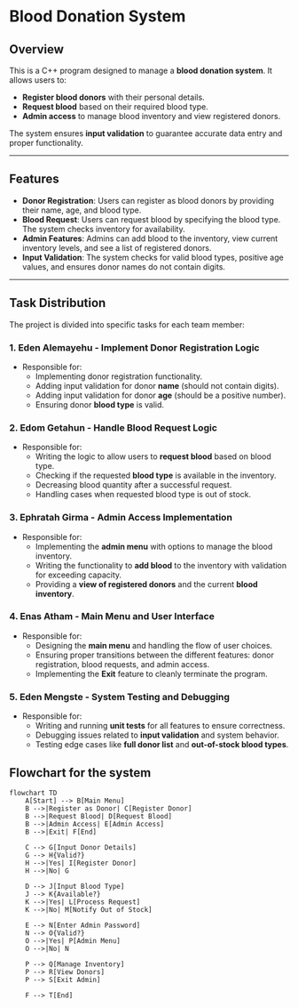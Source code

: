 # Blood Donation System

## Overview

This is a C++ program designed to manage a **blood donation system**. It allows users to:

- **Register blood donors** with their personal details.
- **Request blood** based on their required blood type.
- **Admin access** to manage blood inventory and view registered donors.

The system ensures **input validation** to guarantee accurate data entry and proper functionality.

---

## Features

- **Donor Registration**: Users can register as blood donors by providing their name, age, and blood type.
- **Blood Request**: Users can request blood by specifying the blood type. The system checks inventory for availability.
- **Admin Features**: Admins can add blood to the inventory, view current inventory levels, and see a list of registered donors.
- **Input Validation**: The system checks for valid blood types, positive age values, and ensures donor names do not contain digits.

---

## Task Distribution

The project is divided into specific tasks for each team member:

### 1. Eden Alemayehu - **Implement Donor Registration Logic**
   - Responsible for:
     - Implementing donor registration functionality.
     - Adding input validation for donor **name** (should not contain digits).
     - Adding input validation for donor **age** (should be a positive number).
     - Ensuring donor **blood type** is valid.

### 2. Edom Getahun - **Handle Blood Request Logic**
   - Responsible for:
     - Writing the logic to allow users to **request blood** based on blood type.
     - Checking if the requested **blood type** is available in the inventory.
     - Decreasing blood quantity after a successful request.
     - Handling cases when requested blood type is out of stock.

### 3. Ephratah Girma - **Admin Access Implementation**
   - Responsible for:
     - Implementing the **admin menu** with options to manage the blood inventory.
     - Writing the functionality to **add blood** to the inventory with validation for exceeding capacity.
     - Providing a **view of registered donors** and the current **blood inventory**.

### 4. Enas Atham - **Main Menu and User Interface**
   - Responsible for:
     - Designing the **main menu** and handling the flow of user choices.
     - Ensuring proper transitions between the different features: donor registration, blood requests, and admin access.
     - Implementing the **Exit** feature to cleanly terminate the program.

### 5. Eden Mengste - **System Testing and Debugging**
   - Responsible for:
     - Writing and running **unit tests** for all features to ensure correctness.
     - Debugging issues related to **input validation** and system behavior.
     - Testing edge cases like **full donor list** and **out-of-stock blood types**.
## Flowchart for the system
```mermaid
flowchart TD
    A[Start] --> B[Main Menu]
    B -->|Register as Donor| C[Register Donor]
    B -->|Request Blood| D[Request Blood]
    B -->|Admin Access| E[Admin Access]
    B -->|Exit| F[End]

    C --> G[Input Donor Details]
    G --> H{Valid?}
    H -->|Yes| I[Register Donor]
    H -->|No| G

    D --> J[Input Blood Type]
    J --> K{Available?}
    K -->|Yes| L[Process Request]
    K -->|No| M[Notify Out of Stock]

    E --> N[Enter Admin Password]
    N --> O{Valid?}
    O -->|Yes| P[Admin Menu]
    O -->|No| N

    P --> Q[Manage Inventory]
    P --> R[View Donors]
    P --> S[Exit Admin]

    F --> T[End]
